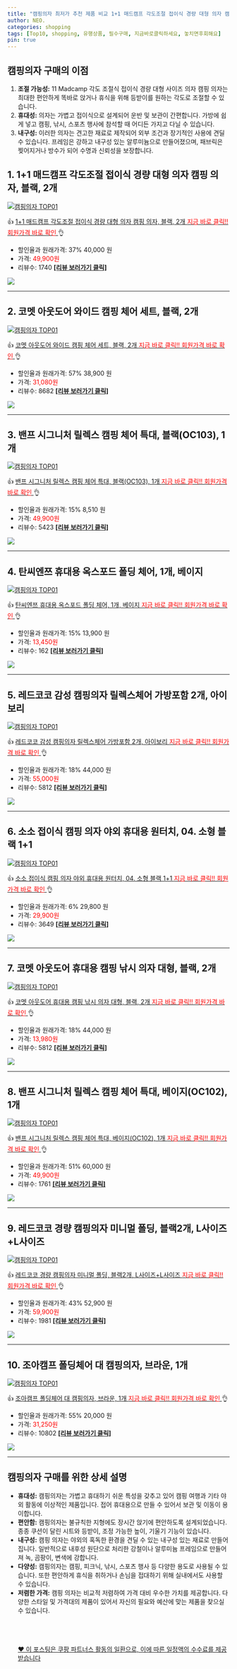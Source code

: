 ```yaml
---
title: "캠핑의자 최저가 추천 제품 비교 1+1 매드캠프 각도조절 접이식 경량 대형 의자 캠핑 의자, 블랙, 2개 가격 비교 최저가장점"
author: NEO.
categories: shopping
tags: [Top10, shopping, 유행상품, 필수구매, 지금바로클릭하세요, 놓치면후회해요]
pin: true
---
```

## 캠핑의자 구매의 이점
1. **조절 가능성:** 11 Madcamp 각도 조절식 접이식 경량 대형 사이즈 의자 캠핑 의자는 최대한 편안하게 똑바로 앉거나 휴식을 위해 등받이를 원하는 각도로 조절할 수 있습니다.
2. **휴대성:** 의자는 가볍고 접이식으로 설계되어 운반 및 보관이 간편합니다. 가방에 쉽게 넣고 캠핑, 낚시, 스포츠 행사에 참석할 때 어디든 가지고 다닐 수 있습니다.
3. **내구성:** 이러한 의자는 견고한 재료로 제작되어 외부 조건과 장기적인 사용에 견딜 수 있습니다. 프레임은 강하고 내구성 있는 알루미늄으로 만들어졌으며, 패브릭은 찢어지거나 방수가 되어 수명과 신뢰성을 보장합니다.

   

## 1. 1+1 매드캠프 각도조절 접이식 경량 대형 의자 캠핑 의자, 블랙, 2개

[![캠핑의자 TOP01](https://thumbnail7.coupangcdn.com/thumbnails/remote/490x490ex/image/vendor_inventory/9481/402c39d3d46716ba3d73a11dfbe60e62c25de8a0e45da7f0594c6449b11f.png)](https://link.coupang.com/re/AFFSDP?lptag=AF3617701&subid=GithubCoopas&pageKey=7646510875&traceid=V0-153&itemId=20333177119&vendorItemId=87418229205)


👍 [1+1 매드캠프 각도조절 접이식 경량 대형 의자 캠핑 의자, 블랙, 2개 <font color=red> 지금 바로 클릭!! 회원가격 바로 확인 </font> ](https://link.coupang.com/re/AFFSDP?lptag=AF3617701&subid=GithubCoopas&pageKey=7646510875&traceid=V0-153&itemId=20333177119&vendorItemId=87418229205) 👌 


- 할인율과 원래가격: 37%  40,000   원
- 가격: <span style='color:red'>49,900원</span>
- 리뷰수: 1740  [**[리뷰 보러가기 클릭]**](https://link.coupang.com/re/AFFSDP?lptag=AF3617701&subid=GithubCoopas&pageKey=7646510875&traceid=V0-153&itemId=20333177119&vendorItemId=87418229205)

[![](/discount_price.png)](https://link.coupang.com/re/AFFSDP?lptag=AF3617701&subid=GithubCoopas&pageKey=7646510875&traceid=V0-153&itemId=20333177119&vendorItemId=87418229205)

---


   

## 2. 코멧 아웃도어 와이드 캠핑 체어 세트, 블랙, 2개

[![캠핑의자 TOP01](https://thumbnail6.coupangcdn.com/thumbnails/remote/490x490ex/image/retail/images/541856683313562-6ffceb6d-32d3-4986-9fce-4666cefce036.jpg)](https://link.coupang.com/re/AFFSDP?lptag=AF3617701&subid=GithubCoopas&pageKey=4760383959&traceid=V0-153&itemId=13824961110&vendorItemId=81075175139)


👍 [코멧 아웃도어 와이드 캠핑 체어 세트, 블랙, 2개 <font color=red> 지금 바로 클릭!! 회원가격 바로 확인 </font> ](https://link.coupang.com/re/AFFSDP?lptag=AF3617701&subid=GithubCoopas&pageKey=4760383959&traceid=V0-153&itemId=13824961110&vendorItemId=81075175139) 👌 


- 할인율과 원래가격: 57%  38,900   원
- 가격: <span style='color:red'>31,080원</span>
- 리뷰수: 8682  [**[리뷰 보러가기 클릭]**](https://link.coupang.com/re/AFFSDP?lptag=AF3617701&subid=GithubCoopas&pageKey=4760383959&traceid=V0-153&itemId=13824961110&vendorItemId=81075175139)

[![](/discount_price.png)](https://link.coupang.com/re/AFFSDP?lptag=AF3617701&subid=GithubCoopas&pageKey=4760383959&traceid=V0-153&itemId=13824961110&vendorItemId=81075175139)

---


   

## 3. 밴프 시그니처 릴렉스 캠핑 체어 특대, 블랙(OC103), 1개

[![캠핑의자 TOP01](https://thumbnail10.coupangcdn.com/thumbnails/remote/490x490ex/image/retail/images/2977861051588241-97c50085-cced-49bb-9e49-e9a568bdbef4.jpg)](https://link.coupang.com/re/AFFSDP?lptag=AF3617701&subid=GithubCoopas&pageKey=1383522285&traceid=V0-153&itemId=2418151952&vendorItemId=70412373416)


👍 [밴프 시그니처 릴렉스 캠핑 체어 특대, 블랙(OC103), 1개 <font color=red> 지금 바로 클릭!! 회원가격 바로 확인 </font> ](https://link.coupang.com/re/AFFSDP?lptag=AF3617701&subid=GithubCoopas&pageKey=1383522285&traceid=V0-153&itemId=2418151952&vendorItemId=70412373416) 👌 


- 할인율과 원래가격: 15%  8,510   원
- 가격: <span style='color:red'>49,900원</span>
- 리뷰수: 5423  [**[리뷰 보러가기 클릭]**](https://link.coupang.com/re/AFFSDP?lptag=AF3617701&subid=GithubCoopas&pageKey=1383522285&traceid=V0-153&itemId=2418151952&vendorItemId=70412373416)

[![](/discount_price.png)](https://link.coupang.com/re/AFFSDP?lptag=AF3617701&subid=GithubCoopas&pageKey=1383522285&traceid=V0-153&itemId=2418151952&vendorItemId=70412373416)

---


   

## 4. 탄씨엔쯔 휴대용 옥스포드 폴딩 체어, 1개, 베이지

[![캠핑의자 TOP01](https://thumbnail7.coupangcdn.com/thumbnails/remote/490x490ex/image/vendor_inventory/9209/7b1395ac09e169de8885e36d9993df45abd0a6cc731f69ee31ee03606c21.jpg)](https://link.coupang.com/re/AFFSDP?lptag=AF3617701&subid=GithubCoopas&pageKey=6912194572&traceid=V0-153&itemId=16662111732&vendorItemId=83845756969)


👍 [탄씨엔쯔 휴대용 옥스포드 폴딩 체어, 1개, 베이지 <font color=red> 지금 바로 클릭!! 회원가격 바로 확인 </font> ](https://link.coupang.com/re/AFFSDP?lptag=AF3617701&subid=GithubCoopas&pageKey=6912194572&traceid=V0-153&itemId=16662111732&vendorItemId=83845756969) 👌 


- 할인율과 원래가격: 15%  13,900   원
- 가격: <span style='color:red'>13,450원</span>
- 리뷰수: 162  [**[리뷰 보러가기 클릭]**](https://link.coupang.com/re/AFFSDP?lptag=AF3617701&subid=GithubCoopas&pageKey=6912194572&traceid=V0-153&itemId=16662111732&vendorItemId=83845756969)

[![](/discount_price.png)](https://link.coupang.com/re/AFFSDP?lptag=AF3617701&subid=GithubCoopas&pageKey=6912194572&traceid=V0-153&itemId=16662111732&vendorItemId=83845756969)

---


   

## 5. 레드코코 감성 캠핑의자 릴렉스체어 가방포함 2개, 아이보리

[![캠핑의자 TOP01](https://thumbnail10.coupangcdn.com/thumbnails/remote/490x490ex/image/vendor_inventory/8f12/8890bf34002cc6f974ec0eabb2febb24ce494fdc3c26d88cf0f9cfc2e084.jpg)](https://link.coupang.com/re/AFFSDP?lptag=AF3617701&subid=GithubCoopas&pageKey=7244252931&traceid=V0-153&itemId=18413239057&vendorItemId=85190667804)


👍 [레드코코 감성 캠핑의자 릴렉스체어 가방포함 2개, 아이보리 <font color=red> 지금 바로 클릭!! 회원가격 바로 확인 </font> ](https://link.coupang.com/re/AFFSDP?lptag=AF3617701&subid=GithubCoopas&pageKey=7244252931&traceid=V0-153&itemId=18413239057&vendorItemId=85190667804) 👌 


- 할인율과 원래가격: 18%  44,000   원
- 가격: <span style='color:red'>55,000원</span>
- 리뷰수: 5812  [**[리뷰 보러가기 클릭]**](https://link.coupang.com/re/AFFSDP?lptag=AF3617701&subid=GithubCoopas&pageKey=7244252931&traceid=V0-153&itemId=18413239057&vendorItemId=85190667804)

[![](/discount_price.png)](https://link.coupang.com/re/AFFSDP?lptag=AF3617701&subid=GithubCoopas&pageKey=7244252931&traceid=V0-153&itemId=18413239057&vendorItemId=85190667804)

---


   

## 6. 소소 접이식 캠핑 의자 야외 휴대용 원터치, 04. 소형 블랙 1+1

[![캠핑의자 TOP01](https://thumbnail9.coupangcdn.com/thumbnails/remote/490x490ex/image/vendor_inventory/9f2d/bcb551c6114d673d0393d9ab3b55ab5b4032beaa2f525e16f01ac840d605.jpg)](https://link.coupang.com/re/AFFSDP?lptag=AF3617701&subid=GithubCoopas&pageKey=7178101618&traceid=V0-153&itemId=18180645719&vendorItemId=85426197194)


👍 [소소 접이식 캠핑 의자 야외 휴대용 원터치, 04. 소형 블랙 1+1 <font color=red> 지금 바로 클릭!! 회원가격 바로 확인 </font> ](https://link.coupang.com/re/AFFSDP?lptag=AF3617701&subid=GithubCoopas&pageKey=7178101618&traceid=V0-153&itemId=18180645719&vendorItemId=85426197194) 👌 


- 할인율과 원래가격: 6%  29,800   원
- 가격: <span style='color:red'>29,900원</span>
- 리뷰수: 3649  [**[리뷰 보러가기 클릭]**](https://link.coupang.com/re/AFFSDP?lptag=AF3617701&subid=GithubCoopas&pageKey=7178101618&traceid=V0-153&itemId=18180645719&vendorItemId=85426197194)

[![](/discount_price.png)](https://link.coupang.com/re/AFFSDP?lptag=AF3617701&subid=GithubCoopas&pageKey=7178101618&traceid=V0-153&itemId=18180645719&vendorItemId=85426197194)

---


   

## 7. 코멧 아웃도어 휴대용 캠핑 낚시 의자 대형, 블랙, 2개

[![캠핑의자 TOP01](https://thumbnail10.coupangcdn.com/thumbnails/remote/490x490ex/image/retail/images/7028536834705664-a0a07a04-e76b-43c8-beaf-918c39830cec.jpg)](https://link.coupang.com/re/AFFSDP?lptag=AF3617701&subid=GithubCoopas&pageKey=7233066251&traceid=V0-153&itemId=18358432640&vendorItemId=85502216005)


👍 [코멧 아웃도어 휴대용 캠핑 낚시 의자 대형, 블랙, 2개 <font color=red> 지금 바로 클릭!! 회원가격 바로 확인 </font> ](https://link.coupang.com/re/AFFSDP?lptag=AF3617701&subid=GithubCoopas&pageKey=7233066251&traceid=V0-153&itemId=18358432640&vendorItemId=85502216005) 👌 


- 할인율과 원래가격: 18%  44,000   원
- 가격: <span style='color:red'>13,980원</span>
- 리뷰수: 5812  [**[리뷰 보러가기 클릭]**](https://link.coupang.com/re/AFFSDP?lptag=AF3617701&subid=GithubCoopas&pageKey=7233066251&traceid=V0-153&itemId=18358432640&vendorItemId=85502216005)

[![](/discount_price.png)](https://link.coupang.com/re/AFFSDP?lptag=AF3617701&subid=GithubCoopas&pageKey=7233066251&traceid=V0-153&itemId=18358432640&vendorItemId=85502216005)

---


   

## 8. 밴프 시그니처 릴렉스 캠핑 체어 특대, 베이지(OC102), 1개

[![캠핑의자 TOP01](https://thumbnail9.coupangcdn.com/thumbnails/remote/490x490ex/image/retail/images/645468830034034-3eb845d8-9c11-4c58-9d50-a363bd0bfd5b.jpg)](https://link.coupang.com/re/AFFSDP?lptag=AF3617701&subid=GithubCoopas&pageKey=1383522285&traceid=V0-153&itemId=2418151953&vendorItemId=70412373426)


👍 [밴프 시그니처 릴렉스 캠핑 체어 특대, 베이지(OC102), 1개 <font color=red> 지금 바로 클릭!! 회원가격 바로 확인 </font> ](https://link.coupang.com/re/AFFSDP?lptag=AF3617701&subid=GithubCoopas&pageKey=1383522285&traceid=V0-153&itemId=2418151953&vendorItemId=70412373426) 👌 


- 할인율과 원래가격: 51%  60,000   원
- 가격: <span style='color:red'>49,900원</span>
- 리뷰수: 1761  [**[리뷰 보러가기 클릭]**](https://link.coupang.com/re/AFFSDP?lptag=AF3617701&subid=GithubCoopas&pageKey=1383522285&traceid=V0-153&itemId=2418151953&vendorItemId=70412373426)

[![](/discount_price.png)](https://link.coupang.com/re/AFFSDP?lptag=AF3617701&subid=GithubCoopas&pageKey=1383522285&traceid=V0-153&itemId=2418151953&vendorItemId=70412373426)

---


   

## 9. 레드코코 경량 캠핑의자 미니멀 폴딩, 블랙2개, L사이즈+L사이즈

[![캠핑의자 TOP01](https://thumbnail9.coupangcdn.com/thumbnails/remote/490x490ex/image/vendor_inventory/93d5/d36593b0d16d960b17c576095abda81cb591423495d22d041591f5b16b17.jpg)](https://link.coupang.com/re/AFFSDP?lptag=AF3617701&subid=GithubCoopas&pageKey=7420505100&traceid=V0-153&itemId=19247900721&vendorItemId=86364004362)


👍 [레드코코 경량 캠핑의자 미니멀 폴딩, 블랙2개, L사이즈+L사이즈 <font color=red> 지금 바로 클릭!! 회원가격 바로 확인 </font> ](https://link.coupang.com/re/AFFSDP?lptag=AF3617701&subid=GithubCoopas&pageKey=7420505100&traceid=V0-153&itemId=19247900721&vendorItemId=86364004362) 👌 


- 할인율과 원래가격: 43%  52,900   원
- 가격: <span style='color:red'>59,900원</span>
- 리뷰수: 1981  [**[리뷰 보러가기 클릭]**](https://link.coupang.com/re/AFFSDP?lptag=AF3617701&subid=GithubCoopas&pageKey=7420505100&traceid=V0-153&itemId=19247900721&vendorItemId=86364004362)

[![](/discount_price.png)](https://link.coupang.com/re/AFFSDP?lptag=AF3617701&subid=GithubCoopas&pageKey=7420505100&traceid=V0-153&itemId=19247900721&vendorItemId=86364004362)

---


   

## 10. 조아캠프 폴딩체어 대 캠핑의자, 브라운, 1개

[![캠핑의자 TOP01](https://thumbnail8.coupangcdn.com/thumbnails/remote/490x490ex/image/retail/images/2017/09/06/10/9/f00e0f3f-9079-4ad8-a369-1143c52d9262.jpg)](https://link.coupang.com/re/AFFSDP?lptag=AF3617701&subid=GithubCoopas&pageKey=35289551&traceid=V0-153&itemId=130861949&vendorItemId=3274676192)


👍 [조아캠프 폴딩체어 대 캠핑의자, 브라운, 1개 <font color=red> 지금 바로 클릭!! 회원가격 바로 확인 </font> ](https://link.coupang.com/re/AFFSDP?lptag=AF3617701&subid=GithubCoopas&pageKey=35289551&traceid=V0-153&itemId=130861949&vendorItemId=3274676192) 👌 


- 할인율과 원래가격: 55%  20,000   원
- 가격: <span style='color:red'>31,250원</span>
- 리뷰수: 10802  [**[리뷰 보러가기 클릭]**](https://link.coupang.com/re/AFFSDP?lptag=AF3617701&subid=GithubCoopas&pageKey=35289551&traceid=V0-153&itemId=130861949&vendorItemId=3274676192)

[![](/discount_price.png)](https://link.coupang.com/re/AFFSDP?lptag=AF3617701&subid=GithubCoopas&pageKey=35289551&traceid=V0-153&itemId=130861949&vendorItemId=3274676192)

---
## 캠핑의자 구매를 위한 상세 설명
* **휴대성:** 캠핑의자는 가볍고 휴대하기 쉬운 특성을 갖추고 있어 캠핑 여행과 기타 야외 활동에 이상적인 제품입니다. 접어 휴대용으로 만들 수 있어서 보관 및 이동이 용이합니다.
* **편안함:** 캠핑의자는 불규칙한 지형에도 장시간 앉기에 편안하도록 설계되었습니다. 종종 쿠션이 달린 시트와 등받이, 조정 가능한 높이, 기울기 기능이 있습니다.
* **내구성:** 캠핑 의자는 야외의 혹독한 환경을 견딜 수 있는 내구성 있는 재료로 만들어집니다. 일반적으로 내후성 원단으로 처리한 강철이나 알루미늄 프레임으로 만들어져 녹, 곰팡이, 변색에 강합니다.
* **다양성:** 캠핑의자는 캠핑, 피크닉, 낚시, 스포츠 행사 등 다양한 용도로 사용될 수 있습니다. 또한 편안하게 휴식을 취하거나 손님을 접대하기 위해 실내에서도 사용할 수 있습니다.
* **저렴한 가격:** 캠핑 의자는 비교적 저렴하여 가격 대비 우수한 가치를 제공합니다. 다양한 스타일 및 가격대의 제품이 있어서 자신의 필요와 예산에 맞는 제품을 찾으실 수 있습니다.<br><br><br><br><br> [ ❤  이 포스팅은 쿠팡 파트너스 활동의 일환으로, 이에 따른 일정액의 수수료를 제공받습니다](https://link.coupang.com/a/bcEFyh)